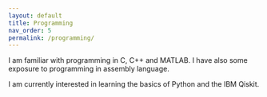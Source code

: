```yaml
---
layout: default
title: Programming
nav_order: 5
permalink: /programming/
---
```


I am familiar with programming in C, C++ and MATLAB. I have also some exposure to programming in assembly language.

I am currently interested in learning the basics of Python and the IBM Qiskit.
